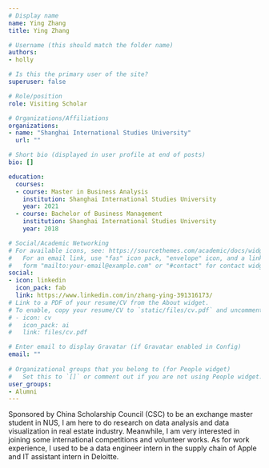 ```yaml
---
# Display name
name: Ying Zhang
title: Ying Zhang

# Username (this should match the folder name)
authors:
- holly

# Is this the primary user of the site?
superuser: false

# Role/position
role: Visiting Scholar

# Organizations/Affiliations
organizations:
- name: "Shanghai International Studies University"
  url: ""

# Short bio (displayed in user profile at end of posts)
bio: []

education:
  courses:
  - course: Master in Business Analysis
    institution: Shanghai International Studies University
    year: 2021
  - course: Bachelor of Business Management
    institution: Shanghai International Studies University
    year: 2018

# Social/Academic Networking
# For available icons, see: https://sourcethemes.com/academic/docs/widgets/#icons
#   For an email link, use "fas" icon pack, "envelope" icon, and a link in the
#   form "mailto:your-email@example.com" or "#contact" for contact widget.
social:
- icon: linkedin
  icon_pack: fab
  link: https://www.linkedin.com/in/zhang-ying-391316173/
# Link to a PDF of your resume/CV from the About widget.
# To enable, copy your resume/CV to `static/files/cv.pdf` and uncomment the lines below.  
# - icon: cv
#   icon_pack: ai
#   link: files/cv.pdf

# Enter email to display Gravatar (if Gravatar enabled in Config)
email: ""
  
# Organizational groups that you belong to (for People widget)
#   Set this to `[]` or comment out if you are not using People widget.  
user_groups:
- Alumni
---
```


Sponsored by China Scholarship Council (CSC) to be an exchange master student in NUS, I am here to do research on data analysis and data visualization in real estate industry. Meanwhile, I am very interested in joining some international competitions and volunteer works. As for work experience, I used to be a data engineer intern in the supply chain of Apple and IT assistant intern in Deloitte.
